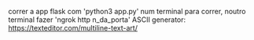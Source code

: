 correr a app flask com 'python3 app.py' num terminal para correr, noutro terminal fazer 'ngrok http n_da_porta'
ASCII generator: https://texteditor.com/multiline-text-art/